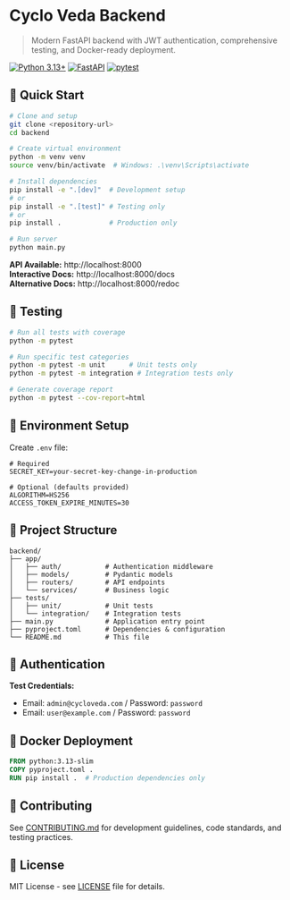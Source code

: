 # Cyclo Veda Backend

> Modern FastAPI backend with JWT authentication, comprehensive testing, and Docker-ready deployment.

[![Python 3.13+](https://img.shields.io/badge/python-3.13+-blue.svg)](https://www.python.org/downloads/)
[![FastAPI](https://img.shields.io/badge/FastAPI-0.116+-green.svg)](https://fastapi.tiangolo.com/)
[![pytest](https://img.shields.io/badge/pytest-8.3+-red.svg)](https://pytest.org/)

## 🚀 Quick Start

```bash
# Clone and setup
git clone <repository-url>
cd backend

# Create virtual environment
python -m venv venv
source venv/bin/activate  # Windows: .\venv\Scripts\activate

# Install dependencies
pip install -e ".[dev]"  # Development setup
# or
pip install -e ".[test]" # Testing only
# or  
pip install .            # Production only

# Run server
python main.py
```

**API Available:** http://localhost:8000  
**Interactive Docs:** http://localhost:8000/docs  
**Alternative Docs:** http://localhost:8000/redoc

## 🧪 Testing

```bash
# Run all tests with coverage
python -m pytest

# Run specific test categories
python -m pytest -m unit      # Unit tests only
python -m pytest -m integration # Integration tests only

# Generate coverage report
python -m pytest --cov-report=html
```

## 🔧 Environment Setup

Create `.env` file:

```env
# Required
SECRET_KEY=your-secret-key-change-in-production

# Optional (defaults provided)
ALGORITHM=HS256
ACCESS_TOKEN_EXPIRE_MINUTES=30
```

## 📁 Project Structure

```
backend/
├── app/
│   ├── auth/           # Authentication middleware
│   ├── models/         # Pydantic models
│   ├── routers/        # API endpoints
│   └── services/       # Business logic
├── tests/
│   ├── unit/           # Unit tests
│   └── integration/    # Integration tests
├── main.py             # Application entry point
├── pyproject.toml      # Dependencies & configuration
└── README.md           # This file
```

## 🔐 Authentication

**Test Credentials:**
- Email: `admin@cycloveda.com` / Password: `password`
- Email: `user@example.com` / Password: `password`

## 🐳 Docker Deployment

```dockerfile
FROM python:3.13-slim
COPY pyproject.toml .
RUN pip install .  # Production dependencies only
```

## 🤝 Contributing

See [CONTRIBUTING.md](CONTRIBUTING.md) for development guidelines, code standards, and testing practices.

## 📄 License

MIT License - see [LICENSE](LICENSE) file for details.
